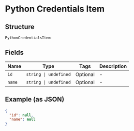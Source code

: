 
# Python Credentials Item

## Structure

`PythonCredentialsItem`

## Fields

| Name | Type | Tags | Description |
|  --- | --- | --- | --- |
| `id` | `string \| undefined` | Optional | - |
| `name` | `string \| undefined` | Optional | - |

## Example (as JSON)

```json
{
  "id": null,
  "name": null
}
```

